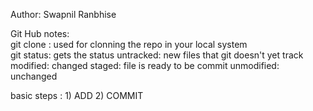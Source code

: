 
Author: Swapnil Ranbhise

Git Hub notes:<br>
git clone : used for clonning the repo in your local system <br>
git status: gets the status
untracked: new files that git doesn't yet track
modified: changed
staged: file is ready to be commit
unmodified: unchanged

basic steps : 1) ADD 2) COMMIT

